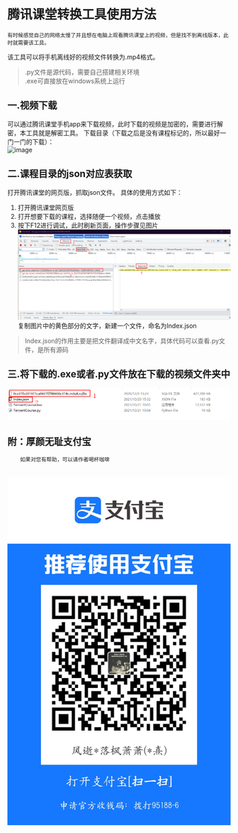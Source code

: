 # 腾讯课堂转换工具使用方法
    有时候感觉自己的网络太慢了并且想在电脑上观看腾讯课堂上的视频，但是找不到离线版本，此时就需要该工具。

该工具可以将手机离线好的视频文件转换为.mp4格式。
> .py文件是源代码，需要自己搭建相关环境
> <br>.exe可直接放在windows系统上运行

## 一.视频下载
   可以通过腾讯课堂手机app来下载视频，此时下载的视频是加密的，需要进行解密，本工具就是解密工具。
   下载目录（下载之后是没有课程标记的，所以最好一门一门的下载）：
   <br>![image](https://user-images.githubusercontent.com/46047209/138991255-c440e58b-ccb3-46c7-a00a-002f74e5dcca.png)
    
## 二.课程目录的json对应表获取
   打开腾讯课堂的网页版，抓取json文件。
   具体的使用方式如下：
   1. 打开腾讯课堂网页版
   2. 打开想要下载的课程，选择随便一个视频，点击播放
   3. 按下F12进行调试，此时刷新页面，操作步骤见图片
        <br>![picture](https://github.com/LuoFengXiaoXiao/Python/blob/main/%E8%85%BE%E8%AE%AF%E8%AF%BE%E5%A0%82%E8%A7%86%E9%A2%91%E8%BD%AC%E6%8D%A2/Picture/tengxun.png)
    复制图片中的黄色部分的文字，新建一个文件，命名为Index.json
> Index.json的作用主要是把文件翻译成中文名字，具体代码可以查看.py文件，是所有源码


## 三.将下载的.exe或者.py文件放在下载的视频文件夹中
![picture](https://github.com/LuoFengXiaoXiao/Python/blob/main/%E8%85%BE%E8%AE%AF%E8%AF%BE%E5%A0%82%E8%A7%86%E9%A2%91%E8%BD%AC%E6%8D%A2/Picture/D78ECA1D-12A6-4f85-B5D3-BD7E254FBE2A.png)

## 附：厚颜无耻支付宝
        如果对您有帮助，可以请作者喝杯咖啡
 <br>![picture](https://github.com/LuoFengXiaoXiao/Python/blob/main/picture/1635322512.jpg)
